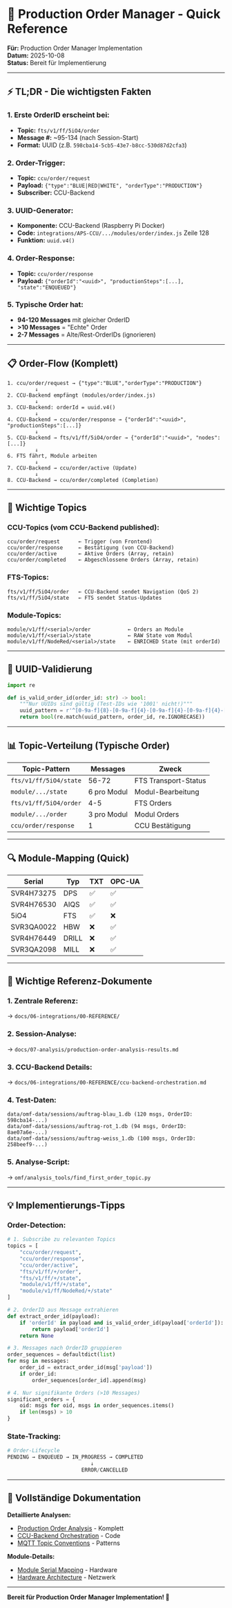 # 🚀 Production Order Manager - Quick Reference

**Für:** Production Order Manager Implementation  
**Datum:** 2025-10-08  
**Status:** Bereit für Implementierung

---

## ⚡ TL;DR - Die wichtigsten Fakten

### 1. **Erste OrderID erscheint bei:**
- **Topic:** `fts/v1/ff/5iO4/order`
- **Message #:** ~95-134 (nach Session-Start)
- **Format:** UUID (z.B. `598cba14-5cb5-43e7-b8cc-530d87d2cfa3`)

### 2. **Order-Trigger:**
- **Topic:** `ccu/order/request`
- **Payload:** `{"type":"BLUE|RED|WHITE", "orderType":"PRODUCTION"}`
- **Subscriber:** CCU-Backend

### 3. **UUID-Generator:**
- **Komponente:** CCU-Backend (Raspberry Pi Docker)
- **Code:** `integrations/APS-CCU/.../modules/order/index.js` Zeile 128
- **Funktion:** `uuid.v4()`

### 4. **Order-Response:**
- **Topic:** `ccu/order/response`
- **Payload:** `{"orderId":"<uuid>", "productionSteps":[...], "state":"ENQUEUED"}`

### 5. **Typische Order hat:**
- **94-120 Messages** mit gleicher OrderID
- **>10 Messages** = "Echte" Order
- **2-7 Messages** = Alte/Rest-OrderIDs (ignorieren)

---

## 📋 Order-Flow (Komplett)

```
1. ccu/order/request → {"type":"BLUE","orderType":"PRODUCTION"}
         ↓
2. CCU-Backend empfängt (modules/order/index.js)
         ↓
3. CCU-Backend: orderId = uuid.v4()
         ↓
4. CCU-Backend → ccu/order/response → {"orderId":"<uuid>", "productionSteps":[...]}
         ↓
5. CCU-Backend → fts/v1/ff/5iO4/order → {"orderId":"<uuid>", "nodes":[...]}
         ↓
6. FTS fährt, Module arbeiten
         ↓
7. CCU-Backend → ccu/order/active (Update)
         ↓
8. CCU-Backend → ccu/order/completed (Completion)
```

---

## 🔑 Wichtige Topics

### CCU-Topics (vom CCU-Backend published):
```
ccu/order/request      ← Trigger (von Frontend)
ccu/order/response     ← Bestätigung (von CCU-Backend)
ccu/order/active       ← Aktive Orders (Array, retain)
ccu/order/completed    ← Abgeschlossene Orders (Array, retain)
```

### FTS-Topics:
```
fts/v1/ff/5iO4/order   ← CCU-Backend sendet Navigation (QoS 2)
fts/v1/ff/5iO4/state   ← FTS sendet Status-Updates
```

### Module-Topics:
```
module/v1/ff/<serial>/order            ← Orders an Module
module/v1/ff/<serial>/state            ← RAW State vom Modul
module/v1/ff/NodeRed/<serial>/state    ← ENRICHED State (mit orderId)
```

---

## 🎯 UUID-Validierung

```python
import re

def is_valid_order_id(order_id: str) -> bool:
    """Nur UUIDs sind gültig (Test-IDs wie '1001' nicht!)"""
    uuid_pattern = r'^[0-9a-f]{8}-[0-9a-f]{4}-[0-9a-f]{4}-[0-9a-f]{4}-[0-9a-f]{12}$'
    return bool(re.match(uuid_pattern, order_id, re.IGNORECASE))
```

---

## 📊 Topic-Verteilung (Typische Order)

| Topic-Pattern | Messages | Zweck |
|---------------|----------|-------|
| `fts/v1/ff/5iO4/state` | 56-72 | FTS Transport-Status |
| `module/.../state` | 6 pro Modul | Modul-Bearbeitung |
| `fts/v1/ff/5iO4/order` | 4-5 | FTS Orders |
| `module/.../order` | 3 pro Modul | Modul Orders |
| `ccu/order/response` | 1 | CCU Bestätigung |

---

## 🔍 Module-Mapping (Quick)

| Serial | Typ | TXT | OPC-UA |
|--------|-----|-----|--------|
| SVR4H73275 | DPS | ✅ | ✅ |
| SVR4H76530 | AIQS | ✅ | ✅ |
| 5iO4 | FTS | ✅ | ❌ |
| SVR3QA0022 | HBW | ❌ | ✅ |
| SVR4H76449 | DRILL | ❌ | ✅ |
| SVR3QA2098 | MILL | ❌ | ✅ |

---

## 📁 Wichtige Referenz-Dokumente

### 1. Zentrale Referenz:
→ `docs/06-integrations/00-REFERENCE/`

### 2. Session-Analyse:
→ `docs/07-analysis/production-order-analysis-results.md`

### 3. CCU-Backend Details:
→ `docs/06-integrations/00-REFERENCE/ccu-backend-orchestration.md`

### 4. Test-Daten:
```
data/omf-data/sessions/auftrag-blau_1.db (120 msgs, OrderID: 598cba14-...)
data/omf-data/sessions/auftrag-rot_1.db (94 msgs, OrderID: 8ae07a6e-...)
data/omf-data/sessions/auftrag-weiss_1.db (100 msgs, OrderID: 258beef9-...)
```

### 5. Analyse-Script:
→ `omf/analysis_tools/find_first_order_topic.py`

---

## 💡 Implementierungs-Tipps

### Order-Detection:
```python
# 1. Subscribe zu relevanten Topics
topics = [
    "ccu/order/request",
    "ccu/order/response", 
    "ccu/order/active",
    "fts/v1/ff/+/order",
    "fts/v1/ff/+/state",
    "module/v1/ff/+/state",
    "module/v1/ff/NodeRed/+/state"
]

# 2. OrderID aus Message extrahieren
def extract_order_id(payload):
    if 'orderId' in payload and is_valid_order_id(payload['orderId']):
        return payload['orderId']
    return None

# 3. Messages nach OrderID gruppieren
order_sequences = defaultdict(list)
for msg in messages:
    order_id = extract_order_id(msg['payload'])
    if order_id:
        order_sequences[order_id].append(msg)

# 4. Nur signifikante Orders (>10 Messages)
significant_orders = {
    oid: msgs for oid, msgs in order_sequences.items() 
    if len(msgs) > 10
}
```

### State-Tracking:
```python
# Order-Lifecycle
PENDING → ENQUEUED → IN_PROGRESS → COMPLETED
                           ↓
                        ERROR/CANCELLED
```

---

## 🔗 Vollständige Dokumentation

**Detaillierte Analysen:**
- [Production Order Analysis](production-order-analysis-results.md) - Komplett
- [CCU-Backend Orchestration](../06-integrations/00-REFERENCE/ccu-backend-orchestration.md) - Code
- [MQTT Topic Conventions](../06-integrations/00-REFERENCE/mqtt-topic-conventions.md) - Patterns

**Module-Details:**
- [Module Serial Mapping](../06-integrations/00-REFERENCE/module-serial-mapping.md) - Hardware
- [Hardware Architecture](../06-integrations/00-REFERENCE/hardware-architecture.md) - Netzwerk

---

**Bereit für Production Order Manager Implementation! 🚀**







